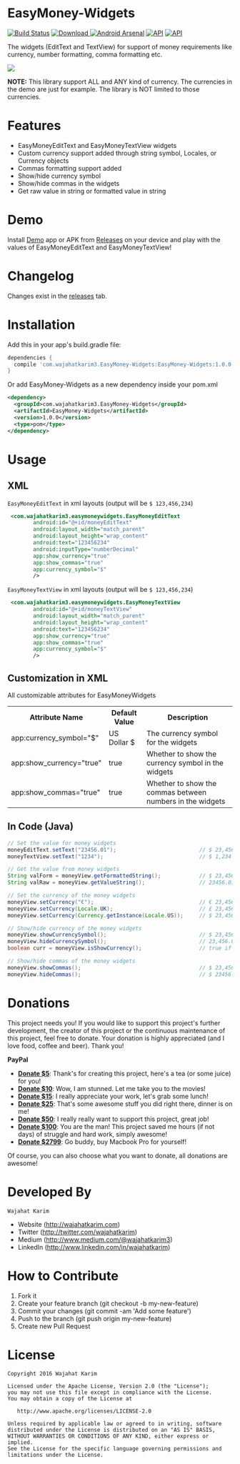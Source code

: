 EasyMoney-Widgets
============
 [![Build Status](https://travis-ci.org/wajahatkarim3/EasyMoney-Widgets.svg?branch=master)](https://travis-ci.org/wajahatkarim3/EasyMoney-Widgets) [ ![Download](https://api.bintray.com/packages/wajahatkarim3/EasyMoney-Widgets/com.wajahatkarim3.EasyMoney-Widgets/images/download.svg) ](https://bintray.com/wajahatkarim3/EasyMoney-Widgets/com.wajahatkarim3.EasyMoney-Widgets/_latestVersion) [![Android Arsenal](https://img.shields.io/badge/Android%20Arsenal-EasyMoney--Widgets-brightgreen.svg?style=flat)](https://android-arsenal.com/details/1/5123) [![API](https://img.shields.io/badge/API-15%2B-blue.svg?style=flat)](https://android-arsenal.com/api?level=15) [![API](https://img.shields.io/badge/MaterialUp-EasyMoney--Widgets-yellowgreen.svg)](https://material.uplabs.com/posts/easymoney-widgets)
 
The widgets (EditText and TextView) for support of money requirements like currency, number formatting, comma formatting etc. 

![](https://github.com/wajahatkarim3/EasyMoney-Widgets/blob/master/Art/Demo.gif)

**NOTE:** This library support ALL and ANY kind of currency. The currencies in the demo are just for example. The library is NOT limited to those currencies.

Features
========
* EasyMoneyEditText and EasyMoneyTextView widgets
* Custom currency support added through string symbol, Locales, or Currency objects
* Commas formatting support added
* Show/hide currency symbol
* Show/hide commas in the widgets
* Get raw value in string or formatted value in string

Demo
====
Install [Demo](https://github.com/wajahatkarim3/EasyMoney-Widgets/releases/download/1.0.0/EasyMoney-Widgets-Demo_1.0.0.apk) app or APK from [Releases](https://github.com/wajahatkarim3/EasyMoney-Widgets/releases) on your device and play with the values of EasyMoneyEditText and EasyMoneyTextView!

Changelog
=========
Changes exist in the [releases](https://github.com/wajahatkarim3/EasyMoney-Widgets/releases) tab.

Installation
============
Add this in your app's build.gradle file:
```groovy
dependencies {
  compile 'com.wajahatkarim3.EasyMoney-Widgets:EasyMoney-Widgets:1.0.0'
}
```

Or add EasyMoney-Widgets as a new dependency inside your pom.xml

```xml
<dependency>
  <groupId>com.wajahatkarim3.EasyMoney-Widgets</groupId>
  <artifactId>EasyMoney-Widgets</artifactId>
  <version>1.0.0</version>
  <type>pom</type>
</dependency>
```
Usage
=====
XML
---
```EasyMoneyEditText``` in xml layouts (output will be ```$ 123,456,234```)
```xml
 <com.wajahatkarim3.easymoneywidgets.EasyMoneyEditText
        android:id="@+id/moneyEditText"
        android:layout_width="match_parent"
        android:layout_height="wrap_content"
        android:text="123456234"
        android:inputType="numberDecimal"
        app:show_currency="true"
        app:show_commas="true"
        app:currency_symbol="$"
        />
```
```EasyMoneyTextView``` in xml layouts (output will be ```$ 123,456,234```)
```xml
 <com.wajahatkarim3.easymoneywidgets.EasyMoneyTextView
        android:id="@+id/moneyTextView"
        android:layout_width="match_parent"
        android:layout_height="wrap_content"
        android:text="123456234"
        app:show_currency="true"
        app:show_commas="true"
        app:currency_symbol="$"
        />
```
Customization in XML
---
All customizable attributes for EasyMoneyWidgets
<table>
    <th>Attribute Name</th>
    <th>Default Value</th>
    <th>Description</th>
    <tr>
        <td>app:currency_symbol="$"</td>
        <td>US Dollar $</td>
        <td>The currency symbol for the widgets</td>
	</tr>
    <tr>
        <td>app:show_currency="true"</td>
        <td>true</td>
        <td>Whether to show the currency symbol in the widgets</td>
    </tr>
     <tr>
            <td>app:show_commas="true"</td>
            <td>true</td>
            <td>Whether to show the commas between numbers in the widgets</td>
        </tr>
    </table>
    
In Code (Java)
----
```java
// Set the value for money widgets
moneyEditText.setText("23456.01");                          // $ 23,456.01
moneyTextView.setText("1234");                              // $ 1,234

// Get the value from money widgets
String valForm = moneyView.getFormattedString();            // $ 23,456.01
String valRaw = moneyView.getValueString();                 // 23456.01

// Set the currency of the money widgets
moneyView.setCurrency("€");                                 // € 23,456.01
moneyView.setCurrency(Locale.UK);                           // £ 23,456.01
moneyView.setCurrency(Currency.getInstance(Locale.US));     // $ 23,456.01

// Show/hide currency of the money widgets
moneyView.showCurrencySymbol();                             // $ 23,456.01
moneyView.hideCurrencySymbol();                             // 23,456.01
boolean curr = moneyView.isShowCurrency();                  // true if currency is shown

// Show/hide commas of the money widgets
moneyView.showCommas();                                     // $ 23,456.01
moneyView.hideCommas();                                     // $ 23456.01
```

Donations
=============

This project needs you! If you would like to support this project's further development, the creator of this project or the continuous maintenance of this project, feel free to donate. Your donation is highly appreciated (and I love food, coffee and beer). Thank you!

**PayPal**

* **[Donate $5](https://www.paypal.me/WajahatKarim/5)**: Thank's for creating this project, here's a tea (or some juice) for you!
* **[Donate $10](https://www.paypal.me/WajahatKarim/10)**: Wow, I am stunned. Let me take you to the movies!
* **[Donate $15](https://www.paypal.me/WajahatKarim/15)**: I really appreciate your work, let's grab some lunch!
* **[Donate $25](https://www.paypal.me/WajahatKarim/25)**: That's some awesome stuff you did right there, dinner is on me!
* **[Donate $50](https://www.paypal.me/WajahatKarim/50)**: I really really want to support this project, great job!
* **[Donate $100](https://www.paypal.me/WajahatKarim/100)**: You are the man! This project saved me hours (if not days) of struggle and hard work, simply awesome!
* **[Donate $2799](https://www.paypal.me/WajahatKarim/2799)**: Go buddy, buy Macbook Pro for yourself!

Of course, you can also choose what you want to donate, all donations are awesome!

Developed By
============
```
Wajahat Karim
```
- Website (http://wajahatkarim.com)
- Twitter (http://twitter.com/wajahatkarim)
- Medium (http://www.medium.com/@wajahatkarim3)
- LinkedIn (http://www.linkedin.com/in/wajahatkarim)

# How to Contribute
1. Fork it
2. Create your feature branch (git checkout -b my-new-feature)
3. Commit your changes (git commit -am 'Add some feature')
4. Push to the branch (git push origin my-new-feature)
5. Create new Pull Request

# License

    Copyright 2016 Wajahat Karim

    Licensed under the Apache License, Version 2.0 (the "License");
    you may not use this file except in compliance with the License.
    You may obtain a copy of the License at

       http://www.apache.org/licenses/LICENSE-2.0

    Unless required by applicable law or agreed to in writing, software
    distributed under the License is distributed on an "AS IS" BASIS,
    WITHOUT WARRANTIES OR CONDITIONS OF ANY KIND, either express or implied.
    See the License for the specific language governing permissions and
    limitations under the License.
